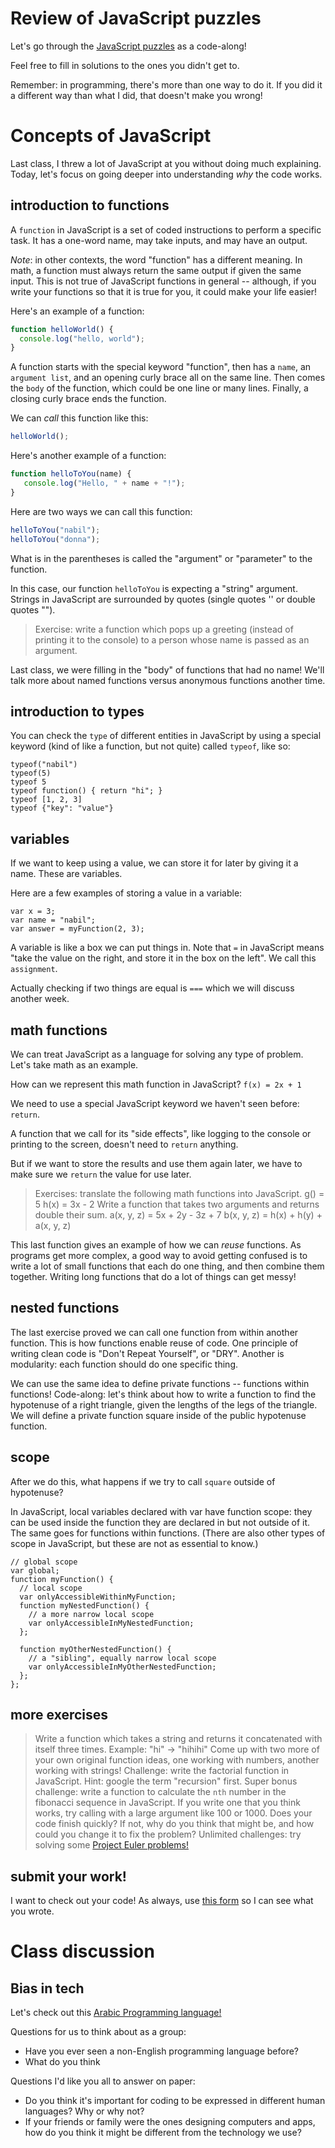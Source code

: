# Review of JavaScript puzzles
Let's go through the [JavaScript puzzles](https://lightning-salary.glitch.me/) as a code-along!

Feel free to fill in solutions to the ones you didn't get to.

Remember: in programming, there's more than one way to do it. If you did it a different way than what I did, that doesn't make you wrong!

# Concepts of JavaScript
Last class, I threw a lot of JavaScript at you without doing much explaining. Today, let's focus on going deeper into understanding *why* the code works.

## introduction to functions
A `function` in JavaScript is a set of coded instructions to perform a specific task. It has a one-word name, may take inputs, and may have an output.

*Note*: in other contexts, the word "function" has a different meaning. In math, a function must always return the same output if given the same input. This is not true of JavaScript functions in general -- although, if you write your functions so that it is true for you, it could make your life easier!

Here's an example of a function:
```javascript
function helloWorld() {
  console.log("hello, world");
}
```

A function starts with the special keyword "function", then has a `name`, an `argument list`, and an opening curly brace all on the same line. Then comes the `body` of the function, which could be one line or many lines. Finally, a closing curly brace ends the function.

We can *call* this function like this:
```javascript
helloWorld();
```

Here's another example of a function:
```javascript
function helloToYou(name) {
   console.log("Hello, " + name + "!");
}
```

Here are two ways we can call this function:
```javascript
helloToYou("nabil");
helloToYou("donna");
```

What is in the parentheses is called the "argument" or "parameter" to the function.

In this case, our function `helloToYou` is expecting a "string" argument. Strings in JavaScript are surrounded by quotes (single quotes '' or double quotes "").

> Exercise: write a function which pops up a greeting (instead of printing it to the console) to a person whose name is passed as an argument.

Last class, we were filling in the "body" of functions that had no name! We'll talk more about named functions versus anonymous functions another time.

## introduction to types
You can check the `type` of different entities in JavaScript by using a special keyword (kind of like a function, but not quite) called `typeof`, like so:

```
typeof("nabil")
typeof(5)
typeof 5
typeof function() { return "hi"; }
typeof [1, 2, 3]
typeof {"key": "value"}
```

## variables
If we want to keep using a value, we can store it for later by giving it a name. These are variables.

Here are a few examples of storing a value in a variable:
```
var x = 3;
var name = "nabil";
var answer = myFunction(2, 3);
```

A variable is like a box we can put things in. Note that `=` in JavaScript means "take the value on the right, and store it in the box on the left". We call this `assignment`.

Actually checking if two things are equal is `===` which we will discuss another week.

## math functions
We can treat JavaScript as a language for solving any type of problem. Let's take math as an example.

How can we represent this math function in JavaScript? `f(x) = 2x + 1`

We need to use a special JavaScript keyword we haven't seen before: `return`.

A function that we call for its "side effects", like logging to the console or printing to the screen, doesn't need to `return` anything.

But if we want to store the results and use them again later, we have to make sure we `return` the value for use later.

> Exercises: translate the following math functions into JavaScript.
> g() = 5
> h(x) = 3x - 2
> Write a function that takes two arguments and returns double their sum.
> a(x, y, z) = 5x + 2y - 3z + 7
> b(x, y, z) = h(x) + h(y) + a(x, y, z)

This last function gives an example of how we can *reuse* functions. As programs get more complex, a good way to avoid getting confused is to write a lot of small functions that each do one thing, and then combine them together. Writing long functions that do a lot of things can get messy!

## nested functions
The last exercise proved we can call one function from within another function. This is how functions enable reuse of code. One principle of writing clean code is "Don't Repeat Yourself", or "DRY". Another is modularity: each function should do one specific thing.

We can use the same idea to define private functions -- functions within functions! Code-along: let's think about how to write a function to find the hypotenuse of a right triangle, given the lengths of the legs of the triangle. We will define a private function square inside of the public hypotenuse function.

## scope
After we do this, what happens if we try to call `square` outside of hypotenuse?

In JavaScript, local variables declared with var have function scope: they can be used inside the function they are declared in but not outside of it. The same goes for functions within functions. (There are also other types of scope in JavaScript, but these are not as essential to know.)
```
// global scope
var global;
function myFunction() {
  // local scope
  var onlyAccessibleWithinMyFunction;
  function myNestedFunction() {
    // a more narrow local scope
    var onlyAccessibleInMyNestedFunction;
  };

  function myOtherNestedFunction() {
    // a "sibling", equally narrow local scope
    var onlyAccessibleInMyOtherNestedFunction;
  };
};
```

## more exercises
> Write a function which takes a string and returns it concatenated with itself three times. Example: "hi" -> "hihihi"
> Come up with two more of your own original function ideas, one working with numbers, another working with strings!
> Challenge: write the factorial function in JavaScript. Hint: google the term "recursion" first.
> Super bonus challenge: write a function to calculate the `nth` number in the fibonacci sequence in JavaScript. If you write one that you think works, try calling with a large argument like 100 or 1000. Does your code finish quickly? If not, why do you think that might be, and how could you change it to fix the problem?
> Unlimited challenges: try solving some [Project Euler problems!](https://projecteuler.net/)

## submit your work!
I want to check out your code! As always, use [this form](https://docs.google.com/forms/d/e/1FAIpQLSfJhvobRSHGva_j9IIJN4IAGnI1hc1CtAzR_PtFKln1YlVHFA/viewform) so I can see what you wrote.

# Class discussion
## Bias in tech
Let's check out this [Arabic Programming language!](http://nas.sr/%D9%82%D9%84%D8%A8/)

Questions for us to think about as a group:
- Have you ever seen a non-English programming language before?
- What do you think

Questions I'd like you all to answer on paper:
- Do you think it's important for coding to be expressed in different human languages? Why or why not?
- If your friends or family were the ones designing computers and apps, how do you think it might be different from the technology we use?
